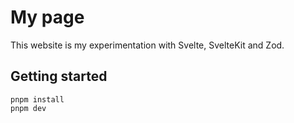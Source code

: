 # My page

This website is my experimentation with Svelte, SvelteKit and Zod.

## Getting started
```
pnpm install
pnpm dev
```
